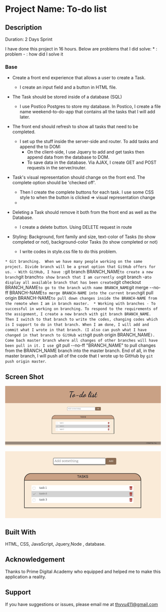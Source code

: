 # Project Name: To-do list

## Description
Duration: 2 Days Sprint

 I have done this project in 16 hours.
 Below are problems that I did solve:
    * : problem
    - : how did I solve it

  ### Base 
  * Create a front end experience that allows a user to create a Task.
    - I create an input field and a button in HTML file.

  * The Task should be stored inside of a database (SQL)
    - I use Postico Postgres to store my database. In Postico, I create a file name weekend-to-do-app that contains all the tasks that I will add later.

  * The front end should refresh to show all tasks that need to be completed.
    - I set up the stuff inside the server-side and router. To add tasks and append the to DOM:  
        - On the client-side, I use Jquery to add and get tasks then append data from the database to DOM.
        - To save data in the database. Via AJAX, I create GET and POST requests in the server/router.

  * Task's visual representation should change on the front end. The complete option should be  'checked off'. 
    - Then I create the complete buttons for each task. I use some CSS style to when the button is clicked => visual representation change
    - 
  * Deleting a Task should remove it both from the front end as well as the Database.
    - I create a delete button. Using DELETE request in route
        
  * Styling: Background, font family and size, text-color of Tasks (to show completed or not), background-color Tasks (to show completed or not)
    - I write codes in style.css file to do this problem.



   ` * Git branching.  When we have many people working on the same project. Divide branch will be a great option that GitHub offers for us.
        - With GitHub, I have :
            `git branch BRANCH_NAME` to create a new branch
            `git branch` to show branch that I am currently on
            `git branch -a` to display all available branch that has been created
            `git checkout BRANCH_NAME` to go to the branch with name BRANCH_NAME
            `git merge --no-ff BRANCH-NAME` to merge BRANCH-NAME into the current branch
            `git pull origin BRANCH-NAME` to pull down changes inside the BRANCH-NAME from the remote when I am in branch master. 
     * Working with branches
        - To successful in working on branching. To respond to the requirements of the assignment, I create a new branch with git branch BRANCH_NAME. Then I switch to that branch to write the codes, changing codes which is I support to do in that branch. When I am done, I will add and commit what I wrote in that branch. (I also can push what I have changed in that branch to GitHub with `git push origin BRANCH_NAME`). Come bach master branch where all changes of other branches will have been pull in it. I use `git pull --no-ff "BRANCH_NAME" to pull changes from the BRANCH_NAME branch into the master branch. End of all, in the master branch, I will push all of the code that I wrote up to GitHub by `git push origin master`. 

## Screen Shot

![mockup one](Screen-Shot/pic_1.png)

![mockup one](Screen-Shot/pic_2.png)


## Built With
HTML, CSS, JavaScript, Jquery,Node , database.

## Acknowledgement
Thanks to Prime Digital Academy who equipped and helped me to make this application a reality. 

## Support
If you have suggestions or issues, please email me at thyvu411@gmail.com

